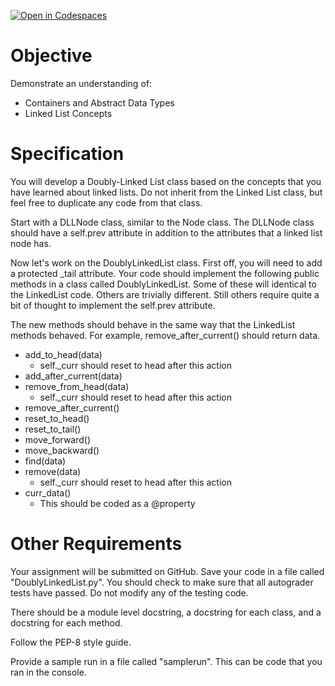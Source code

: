 [![Open in Codespaces](https://classroom.github.com/assets/launch-codespace-2972f46106e565e64193e422d61a12cf1da4916b45550586e14ef0a7c637dd04.svg)](https://classroom.github.com/open-in-codespaces?assignment_repo_id=16114103)
# Objective

Demonstrate an understanding of:

* Containers and Abstract Data Types
* Linked List Concepts

# Specification

You will develop a Doubly-Linked List class based on the concepts that you have learned about linked lists. Do not inherit from the Linked List class, but feel free to duplicate any code from that class.

Start with a DLLNode class, similar to the Node class. The DLLNode class should have a self.prev attribute in addition to the attributes that a linked list node has.

Now let's work on the DoublyLinkedList class. First off, you will need to add a protected _tail attribute. Your code should implement the following public methods in a class called DoublyLinkedList. Some of these will identical to the LinkedList code. Others are trivially different. Still others require quite a bit of thought to implement the self.prev attribute. 

The new methods should behave in the same way that the LinkedList methods behaved. For example, remove_after_current() should return data.

* add_to_head(data)
  * self._curr should reset to head after this action
* add_after_current(data)
* remove_from_head(data)
  * self._curr should reset to head after this action
* remove_after_current()
* reset_to_head()
* reset_to_tail()
* move_forward()
* move_backward()
* find(data)
* remove(data)
  * self._curr should reset to head after this action
* curr_data()
  * This should be coded as a @property


# Other Requirements

Your assignment will be submitted on GitHub. Save your code in a file called "DoublyLinkedList.py". You should check to make sure
that all autograder tests have passed. Do not modify any of the testing code.

There should be a module level docstring, a docstring for each class, and a
docstring for each method.

Follow the PEP-8 style guide.

Provide a sample run in a file called "samplerun". This can be code that you ran in the console.